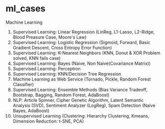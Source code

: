# ml_cases
Machine Learning
1) Supervised Learning: Linear Regression (LinReg, L1-Lasso, L2-Ridge, Blood Preasure Case, Moore's Law)
2) Supervised Learning: Logistic Regression (Sigmoid, Forward, Basic Gradient Descent, Cross Entropy Error Function)
3) Supervised Learning: K-Nearest Neighbors (KNN, Donut & XOR Problem solved, KNN fails case)
4) Supervised Learning: Bayes (Naive, Non Naive(Covariance Matrix))
5) Supervised Learning: Perceptron
6) Supervised Learning: KNN/Decision Tree Regression 
7) Machine Learning as Web Service (Tornado, Pickle, Random Forest Classifier)
8) Supervised Learning: Ensemble Methods (Bias Variance Tradeoff, Bootstrap, Bagging, Random Forest, AdaBoost)
9) NLP: Article Spinner, Cipher Genetic Algorithm, Latent Semantic Analysis (SVD), Sentiment Analyzer (LogReg), Spam Detection (Naive Bayes, AdaBoost)
10) Unsupervised Learning (Clustering: Hierarchy Clustering, Kmeans, Dimension Reduction: t-SNE, PCA)
